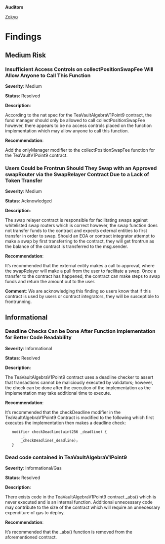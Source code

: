 **Auditors**

[Zokyo](https://x.com/zokyo_io)

# Findings

## Medium Risk

### Insufficient Access Controls on collectPositionSwapFee Will Allow Anyone to Call This Function

**Severity**: Medium

**Status**: Resolved

**Description**:

According to the nat spec for the TeaVaultAlgebraV1Point9 contract, the fund manager should only be allowed to call collectPositionSwapFee however, there appears to be no access controls placed on the function implementation which may allow anyone to call this function.

**Recommendation**:

Add the onlyManager modifier to the collectPositionSwapFee function for the TeaVaultV1Point9 contract. 



### Users Could be Frontrun Should They Swap with an Approved swapRouter via the SwapRelayer Contract Due to a Lack of Token Transfer


**Severity**: Medium 

**Status**: Acknowledged

**Description**:

The swap relayer contract is responsible for facilitating swaps against whitelisted swap routers which is correct however, the swap function does not transfer funds to the contract and expects external entities to first transfer in order to swap. Should an EOA or contract integrator attempt to make a swap by first transferring to the contract, they will get frontrun as the balance of the contract is transferred to the msg.sender. 

**Recommendation**:

It’s recommended that the external entity makes a call to approval, where the swapRelayer will make a pull from the user to facilitate a swap. Once a transfer to the contract has happened, the contract can make steps to swap funds and return the amount out to the user. 

**Comment**: We are acknowledging this finding so users know that if this contract is used by users or contract integrators, they will be susceptible to frontrunning.

## Informational

### Deadline Checks Can be Done After Function Implementation for Better Code Readability

**Severity**: Informational

**Status**: Resolved

**Description**: 

The TeaVaultAlgebraV1Point9 contract uses a deadline checker to assert that transactions cannot be maliciously executed by validators; however, the check can be done after the execution of the implementation as the implementation may take additional time to execute.

**Recommendation**:

It’s recommended that the checkDeadline modifier in the TeaVaultAlgebraV1Point9 Contract is modified to the following which first executes the implementation then makes a deadline check: 
```solidity
   modifier checkDeadline(uint256 _deadline) {
       _;
       _checkDeadline(_deadline);
   }
```



### Dead code contained in TeaVaultAlgebraV1Point9 

**Severity**: Informational/Gas

**Status**: Resolved

**Description**:

There exists code in the TeaVaultAlgebraV1Point9 contract _abs() which is never executed and is an internal function. Additional unnecessary code may contribute to the size of the contract which will require an unnecessary expenditure of gas to deploy.

**Recommendation**: 


It’s recommended that the _abs() function is removed from the aforementioned contract.
